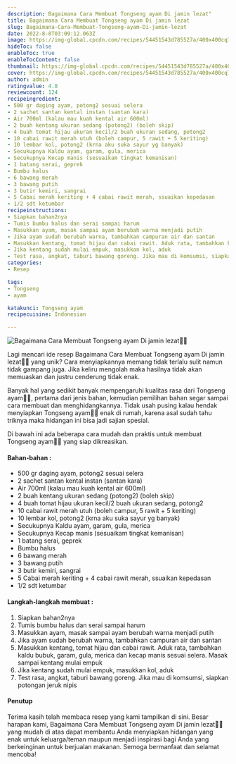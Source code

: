```yaml
---
description: Bagaimana Cara Membuat Tongseng ayam Di jamin lezat"
title: Bagaimana Cara Membuat Tongseng ayam Di jamin lezat
slug: Bagaimana-Cara-Membuat-Tongseng-ayam-Di-jamin-lezat
date: 2022-8-8T03:09:12.063Z
image: https://img-global.cpcdn.com/recipes/54451543d785527a/400x400cq70/photo.jpg
hideToc: false
enableToc: true
enableTocContent: false
thumbnail: https://img-global.cpcdn.com/recipes/54451543d785527a/400x400cq70/photo.jpg
cover: https://img-global.cpcdn.com/recipes/54451543d785527a/400x400cq70/photo.jpg
author: admin
ratingvalue: 4.8
reviewcount: 124
recipeingredient:
- 500 gr daging ayam, potong2 sesuai selera
- 2 sachet santan kental instan (santan kara)
- Air 700ml (kalau mau kuah kental air 600ml)
- 2 buah kentang ukuran sedang (potong2) (boleh skip)
- 4 buah tomat hijau ukuran kecil/2 buah ukuran sedang, potong2
- 10 cabai rawit merah utuh (boleh campur, 5 rawit + 5 keriting)
- 10 lembar kol, potong2 (krna aku suka sayur yg banyak)
- Secukupnya Kaldu ayam, garam, gula, merica
- Secukupnya Kecap manis (sesuaikam tingkat kemanisan)
- 1 batang serai, geprek
- Bumbu halus
- 6 bawang merah
- 3 bawang putih
- 3 butir kemiri, sangrai
- 5 Cabai merah keriting + 4 cabai rawit merah, ssuaikan kepedasan
- 1/2 sdt ketumbar
recipeinstructions:
- Siapkan bahan2nya
- Tumis bumbu halus dan serai sampai harum
- Masukkan ayam, masak sampai ayam berubah warna menjadi putih
- Jika ayam sudah berubah warna, tambahkan campuran air dan santan
- Masukkan kentang, tomat hijau dan cabai rawit. Aduk rata, tambahkan kaldu bubuk, garam, gula, merica dan kecap manis sesuai selera. Masak sampai kentang mulai empuk
- Jika kentang sudah mulai empuk, masukkan kol, aduk
- Test rasa, angkat, taburi bawang goreng. Jika mau di komsumsi, siapkan potongan jeruk nipis
categories:
- Resep

tags:
- Tongseng
- ayam

katakunci: Tongseng ayam
recipecuisine: Indonesian

---
```


![Bagaimana Cara Membuat Tongseng ayam Di jamin lezat👩‍🍳](https://img-global.cpcdn.com/recipes/54451543d785527a/400x400cq70/photo.jpg)

Lagi mencari ide resep Bagaimana Cara Membuat Tongseng ayam Di jamin lezat👩‍🍳 yang unik? Cara menyiapkannya memang tidak terlalu sulit namun tidak gampang juga. Jika keliru mengolah maka hasilnya tidak akan memuaskan dan justru cenderung tidak enak.

Banyak hal yang sedikit banyak mempengaruhi kualitas rasa dari Tongseng ayam👩‍🍳, pertama dari jenis bahan, kemudian pemilihan bahan segar sampai cara membuat dan menghidangkannya. Tidak usah pusing kalau hendak menyiapkan Tongseng ayam👩‍🍳 enak di rumah, karena asal sudah tahu triknya maka hidangan ini bisa jadi sajian spesial.

Di bawah ini ada beberapa cara mudah dan praktis untuk membuat Tongseng ayam👩‍🍳 yang siap dikreasikan.

<!--inarticleads1-->

#### Bahan-bahan :

- 500 gr daging ayam, potong2 sesuai selera
- 2 sachet santan kental instan (santan kara)
- Air 700ml (kalau mau kuah kental air 600ml)
- 2 buah kentang ukuran sedang (potong2) (boleh skip)
- 4 buah tomat hijau ukuran kecil/2 buah ukuran sedang, potong2
- 10 cabai rawit merah utuh (boleh campur, 5 rawit + 5 keriting)
- 10 lembar kol, potong2 (krna aku suka sayur yg banyak)
- Secukupnya Kaldu ayam, garam, gula, merica
- Secukupnya Kecap manis (sesuaikam tingkat kemanisan)
- 1 batang serai, geprek
- Bumbu halus
- 6 bawang merah
- 3 bawang putih
- 3 butir kemiri, sangrai
- 5 Cabai merah keriting + 4 cabai rawit merah, ssuaikan kepedasan
- 1/2 sdt ketumbar

<!--inarticleads2-->

#### Langkah-langkah membuat :

1. Siapkan bahan2nya
1. Tumis bumbu halus dan serai sampai harum
1. Masukkan ayam, masak sampai ayam berubah warna menjadi putih
1. Jika ayam sudah berubah warna, tambahkan campuran air dan santan
1. Masukkan kentang, tomat hijau dan cabai rawit. Aduk rata, tambahkan kaldu bubuk, garam, gula, merica dan kecap manis sesuai selera. Masak sampai kentang mulai empuk
1. Jika kentang sudah mulai empuk, masukkan kol, aduk
1. Test rasa, angkat, taburi bawang goreng. Jika mau di komsumsi, siapkan potongan jeruk nipis

#### Penutup

Terima kasih telah membaca resep yang kami tampilkan di sini. Besar harapan kami, Bagaimana Cara Membuat Tongseng ayam Di jamin lezat👩‍🍳 yang mudah di atas dapat membantu Anda menyiapkan hidangan yang enak untuk keluarga/teman maupun menjadi inspirasi bagi Anda yang berkeinginan untuk berjualan makanan. Semoga bermanfaat dan selamat mencoba!